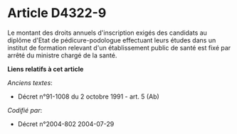 # Article D4322-9

Le montant des droits annuels d'inscription exigés des candidats au diplôme d'Etat de pédicure-podologue effectuant leurs
études dans un institut de formation relevant d'un établissement public de santé est fixé par arrêté du ministre chargé de la
santé.

**Liens relatifs à cet article**

_Anciens textes_:

  - Décret n°91-1008 du 2 octobre 1991 - art. 5 (Ab)

_Codifié par_:

  - Décret n°2004-802 2004-07-29
